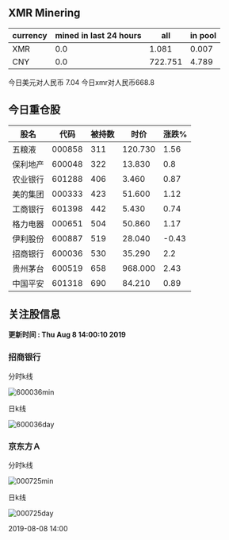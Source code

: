 ## XMR Minering

|currency|mined in last 24 hours|all|in pool|
|---|---|---|---|
|XMR|0.0|1.081|0.007|
|CNY|0.0|722.751|4.789|

今日美元对人民币 7.04	今日xmr对人民币668.8


## 今日重仓股 

|股名|代码|被持数|时价|涨跌%|
|---|---|---|---|---|
|五粮液|000858|311|120.730|1.56|
|保利地产|600048|322|13.830|0.8|
|农业银行|601288|406|3.460|0.87|
|美的集团|000333|423|51.600|1.12|
|工商银行|601398|442|5.430|0.74|
|格力电器|000651|504|50.860|1.17|
|伊利股份|600887|519|28.040|-0.43|
|招商银行|600036|530|35.290|2.2|
|贵州茅台|600519|658|968.000|2.43|
|中国平安|601318|690|84.210|0.89|

## 关注股信息
**更新时间 : Thu Aug  8 14:00:10 2019**
### 招商银行 
分时k线

![600036min](http://image.sinajs.cn/newchart/min/n/sh600036.gif)

日k线

![600036day](http://image.sinajs.cn/newchart/daily/n/sh600036.gif)

### 京东方Ａ 
分时k线

![000725min](http://image.sinajs.cn/newchart/min/n/sz000725.gif)

日k线

![000725day](http://image.sinajs.cn/newchart/daily/n/sz000725.gif)

2019-08-08 14:00